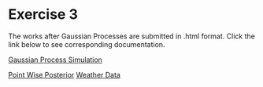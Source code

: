 # Exercise 3

The works after Gaussian Processes are submitted in .html format. Click the link below to see corresponding documentation.

[Gaussian Process Simulation](http://htmlpreview.github.io/?https://github.com/afbudak/SDS383D-Spring2019/blob/master/Exercises3/GP_Simulation.html)

[Point Wise Posterior](http://htmlpreview.github.io/?https://github.com/afbudak/SDS383D-Spring2019/blob/master/Exercises3/PointWise_Posterior.html)
[Weather Data](http://htmlpreview.github.io/?https://github.com/afbudak/SDS383D-Spring2019/blob/master/Exercises3/weather.html)

